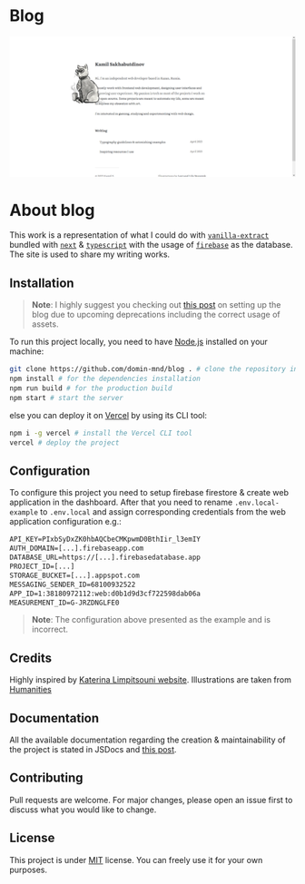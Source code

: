 # Blog

![Preview banner](/public/preview/banner.png)

# About blog

This work is a representation of what I could do with [`vanilla-extract`](https://vanilla-extract.style/) bundled with [`next`](https://nextjs.org/) & [`typescript`](https://www.typescriptlang.org/) with the usage of [`firebase`](https://firebase.google.com/) as the database. The site is used to share my writing works.

## Installation

> **Note**: I highly suggest you checking out [this post](https://blog.domin.pro/post/my-blog-and-its-documentation) on setting up the blog due to upcoming deprecations including the correct usage of assets.

To run this project locally, you need to have [Node.js](https://nodejs.org/en/) installed on your machine:

```bash
git clone https://github.com/domin-mnd/blog . # clone the repository into the current directory
npm install # for the dependencies installation
npm run build # for the production build
npm start # start the server
```

else you can deploy it on [Vercel](https://vercel.com/) by using its CLI tool:

```bash
npm i -g vercel # install the Vercel CLI tool
vercel # deploy the project
```

## Configuration

To configure this project you need to setup firebase firestore & create web application in the dashboard. After that you need to rename `.env.local-example` to `.env.local` and assign corresponding credentials from the web application configuration e.g.:

```env
API_KEY=PIxbSyDxZK0hbAQCbeCMKpwmD0BthIir_l3emIY
AUTH_DOMAIN=[...].firebaseapp.com
DATABASE_URL=https://[...].firebasedatabase.app
PROJECT_ID=[...]
STORAGE_BUCKET=[...].appspot.com
MESSAGING_SENDER_ID=68100932522
APP_ID=1:38180972112:web:d0b1d9d3cf722598dab06a
MEASUREMENT_ID=G-JRZDNGLFE0
```

> **Note**: The configuration above presented as the example and is incorrect.

## Credits

Highly inspired by [Katerina Limpitsouni website](https://ninalimpi.com). Illustrations are taken from [Humanities](https://humanities.studio)

## Documentation

All the available documentation regarding the creation & maintainability of the project is stated in JSDocs and [this post](https://blog.domin.pro/post/my-blog-and-its-documentation).

## Contributing

Pull requests are welcome. For major changes, please open an issue first to discuss what you would like to change.

## License

This project is under [MIT](https://choosealicense.com/licenses/mit/) license. You can freely use it for your own purposes.
